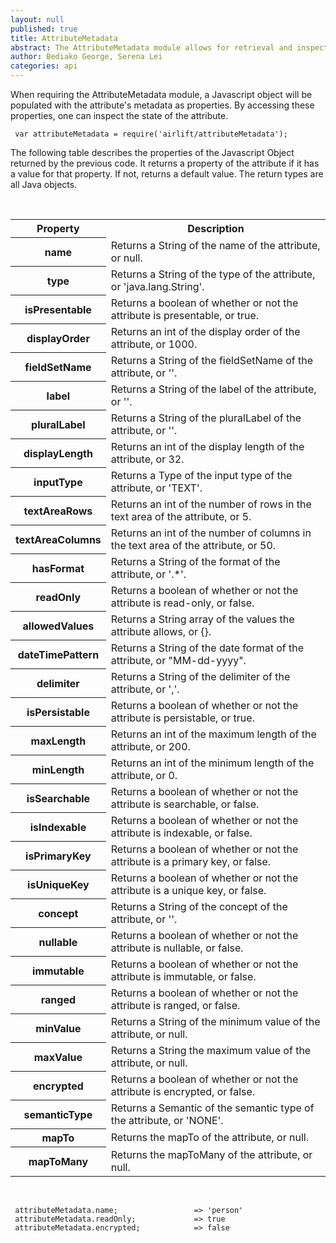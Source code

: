 ```yaml
---
layout: null
published: true
title: AttributeMetadata
abstract: The AttributeMetadata module allows for retrieval and inspection of an attribute's metadata.
author: Bediako George, Serena Lei
categories: api
---
```


When requiring the AttributeMetadata module, a Javascript object will be populated with the attribute's metadata as properties. By accessing these properties, one can inspect the state of the attribute.


     var attributeMetadata = require('airlift/attributeMetadata');


The following table describes the properties of the Javascript Object returned by the previous code. It returns a property of the attribute if it has a value for that property. If not, returns a default value. The return types are all Java objects.

<br>

<table class="functions">
  <tr>
    <th class="head">Property</th>
    <th class="head">Description</th>
  </tr>
  <tr class="even">
    <th id="AttributeMetadata_name">name</th>
    <td>Returns a String of the name of the attribute, or null.</td>
  </tr>
  <tr class="odd">
    <th id="AttributeMetadata_type">type</th>
    <td>Returns a String of the type of the attribute, or 'java.lang.String'.</td>
  </tr>
  <tr class="even">
    <th id="AttributeMetadata_isPresentable">isPresentable</th>
    <td>Returns a boolean of whether or not the attribute is presentable, or true.</td>
  </tr>
  <tr class="odd">
    <th id="AttributeMetadata_displayOrder">displayOrder</th>
    <td>Returns an int of the display order of the attribute, or 1000.</td>
  </tr>
  <tr class="even">
    <th id="AttributeMetadata_fieldSetName">fieldSetName</th>
    <td>Returns a String of the fieldSetName of the attribute, or ''.</td>
  </tr>
  <tr class="odd">
    <th id="AttributeMetadata_label">label</th>
    <td>Returns a String of the label of the attribute, or ''.</td>
  </tr>
  <tr class="even">
    <th id="AttributeMetadata_pluralLabel">pluralLabel</th>
    <td>Returns a String of the pluralLabel of the attribute, or ''.</td>
  </tr>
  <tr class="odd">
    <th id="AttributeMetadata_displayLength">displayLength</th>
    <td>Returns an int of the display length of the attribute, or 32.</td>
  </tr>
  <tr class="even">
    <th id="AttributeMetadata_inputType">inputType</th>
    <td>Returns a Type of the input type of the attribute, or 'TEXT'.</td>
  </tr>
  <tr class="odd">
    <th id="AttributeMetadata_textAreaRows">textAreaRows</th>
    <td>Returns an int of the number of rows in the text area of the attribute, or 5.</td>
  </tr>
  <tr class="even">
    <th id="AttributeMetadata_textAreaColumns">textAreaColumns</th>
    <td>Returns an int of the number of columns in the text area of the attribute, or 50.</td>
  </tr>
  <tr class="odd">
    <th id="AttributeMetadata_hasFormat">hasFormat</th>
    <td>Returns a String of the format of the attribute, or '.*'.</td>
  </tr>
  <tr class="even">
    <th id="AttributeMetadata_readOnly">readOnly</th>
    <td>Returns a boolean of whether or not the attribute is read-only, or false.</td>
  </tr>
  <tr class="odd">
    <th id="AttributeMetadata_allowedValues">allowedValues</th>
    <td>Returns a String array of the values the attribute allows, or {}.</td>
  </tr>
  <tr class="even">
    <th id="AttributeMetadata_dateTimePattern">dateTimePattern</th>
    <td>Returns a String of the date format of the attribute, or "MM-dd-yyyy".</td>
  </tr>
  <tr class="odd">
    <th id="AttributeMetadata_delimiter">delimiter</th>
    <td>Returns a String of the delimiter of the attribute, or ','.</td>
  </tr>
  <tr class="even">
    <th id="AttributeMetadata_isPersistable">isPersistable</th>
    <td>Returns a boolean of whether or not the attribute is persistable, or true.</td>
  </tr>
  <tr class="odd">
    <th id="AttributeMetadata_maxLength">maxLength</th>
    <td>Returns an int of the maximum length of the attribute, or 200.</td>
  </tr>
  <tr class="even">
    <th id="AttributeMetadata_minLength">minLength</th>
    <td>Returns an int of the minimum length of the attribute, or 0.</td>
  </tr>
  <tr class="odd">
    <th id="AttributeMetadata_isSearchable">isSearchable</th>
    <td>Returns a boolean of whether or not the attribute is searchable, or false.</td>
  </tr>
  <tr class="even">
    <th id="AttributeMetadata_isIndexable">isIndexable</th>
    <td>Returns a boolean of whether or not the attribute is indexable, or false.</td>
  </tr>
  <tr class="odd">
    <th id="AttributeMetadata_isPrimaryKey">isPrimaryKey</th>
    <td>Returns a boolean of whether or not the attribute is a primary key, or false.</td>
  </tr>
  <tr class="even">
    <th id="AttributeMetadata_isUniqueKey">isUniqueKey</th>
    <td>Returns a boolean of whether or not the attribute is a unique key, or false.</td>
  </tr>
  <tr class="odd">
    <th id="AttributeMetadata_concept">concept</th>
    <td>Returns a String of the concept of the attribute, or ''.</td>
  </tr>
  <tr class="even">
    <th id="AttributeMetadata_nullable">nullable</th>
    <td>Returns a boolean  of whether or not the attribute is nullable, or false.</td>
  </tr>
  <tr class="odd">
    <th id="AttributeMetadata_immutable">immutable</th>
    <td>Returns a boolean of whether or not the attribute is immutable, or false.</td>
  </tr>
  <tr class="even">
    <th id="AttributeMetadata_ranged">ranged</th>
    <td>Returns a boolean of whether or not the attribute is ranged, or false.</td>
  </tr>
  <tr class="odd">
    <th id="AttributeMetadata_minValue">minValue</th>
    <td>Returns a String of the minimum value of the attribute, or null.</td>
  </tr>
  <tr class="even">
    <th id="AttributeMetadata_maxValue">maxValue</th>
    <td>Returns a String the maximum value of the attribute, or null.</td>
  </tr>
  <tr class="odd">
    <th id="AttributeMetadata_encrypted">encrypted</th>
    <td>Returns a boolean of whether or not the attribute is encrypted, or false.</td>
  </tr>
  <tr class="even">
    <th id="AttributeMetadata_semanticType">semanticType</th>
    <td>Returns a Semantic of the semantic type of the attribute, or 'NONE'.</td>
  </tr>
  <tr class="odd">
    <th id="AttributeMetadata_mapTo">mapTo</th>
    <td>Returns the mapTo of the attribute, or null.</td>
  </tr>
  <tr class="even">
    <th id="AttributeMetadata_mapToMany">mapToMany</th>
    <td>Returns the mapToMany of the attribute, or null.</td>
  </tr>
</table>

<br>


     attributeMetadata.name;                 => 'person'
     attributeMetadata.readOnly;             => true
     attributeMetadata.encrypted;            => false

